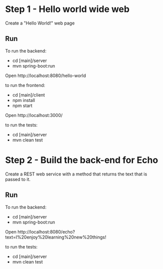 # Step 1 - Hello world wide web

Create a "Hello World!" web page

## Run

To run the backend:
- cd [main]/server
- mvn spring-boot:run

Open http://localhost:8080/hello-world

to run the frontend:
- cd [main]/client
- npm install
- npm start

Open http://localhost:3000/


to run the tests:
- cd [main]/server
- mvn clean test


# Step 2 - Build the back-end for Echo

Create a REST web service with a method that returns the text that is passed to it.

## Run

To run the backend:
- cd [main]/server
- mvn spring-boot:run

Open http://localhost:8080/echo?text=I%20enjoy%20learning%20new%20things!

to run the tests:
- cd [main]/server
- mvn clean test